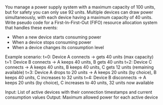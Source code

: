 You manage a power supply system with a maximum capacity of 100 units, but for safety you can only use 92 units. Multiple devices can draw power simultaneously, with each device having a maximum capacity of 40 units.
Write pseudo code for a First-In-First-Out (FIFO) resource allocation system that handles these events:
- When a new device starts consuming power
- When a device stops consuming power
- When a device changes its consumption level

Example scenario:
t=0: Device A connects → gets 40 units (max capacity)
t=1: Device B connects → A keeps 40 units, B gets 40 units 
t=2: Device C connects → A keeps 40 units, B keeps 40 units, C gets 12 units (remaining available)
t=3: Device A drops to 20 units → A keeps 20 units (by choice), B keeps 40 units, C increases to 32 units
t=4: Device B disconnects → A keeps 20 units (by choice), C increases to 40 units, 32 units now available

Input: List of active devices with their connection timestamps and current consumption values
Output: Maximum allowed power for each active device
